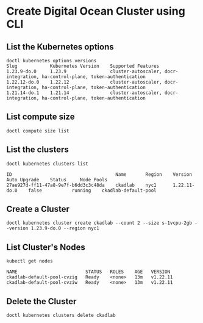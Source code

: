 # Create Digital Ocean Cluster using CLI

## List the Kubernetes options

```
doctl kubernetes options versions
Slug            Kubernetes Version    Supported Features
1.23.9-do.0     1.23.9                cluster-autoscaler, docr-integration, ha-control-plane, token-authentication
1.22.12-do.0    1.22.12               cluster-autoscaler, docr-integration, ha-control-plane, token-authentication
1.21.14-do.1    1.21.14               cluster-autoscaler, docr-integration, ha-control-plane, token-authentication
```

## List compute size

```
doctl compute size list
```

## List the clusters

```
doctl kubernetes clusters list

ID                                      Name       Region    Version         Auto Upgrade    Status     Node Pools
27ae927d-ff11-47a8-9e7f-b6dd3c3c48da    ckadlab    nyc1      1.22.11-do.0    false           running    ckadlab-default-pool
```

## Create a Cluster

```
doctl kubernetes cluster create ckadlab --count 2 --size s-1vcpu-2gb --version 1.23.9-do.0 --region nyc1
```

## List Cluster's Nodes

```
kubectl get nodes

NAME                         STATUS   ROLES    AGE   VERSION
ckadlab-default-pool-cvzig   Ready    <none>   13m   v1.22.11
ckadlab-default-pool-cvziw   Ready    <none>   13m   v1.22.11
```

## Delete the Cluster

```
doctl kubernetes clusters delete ckadlab
```

